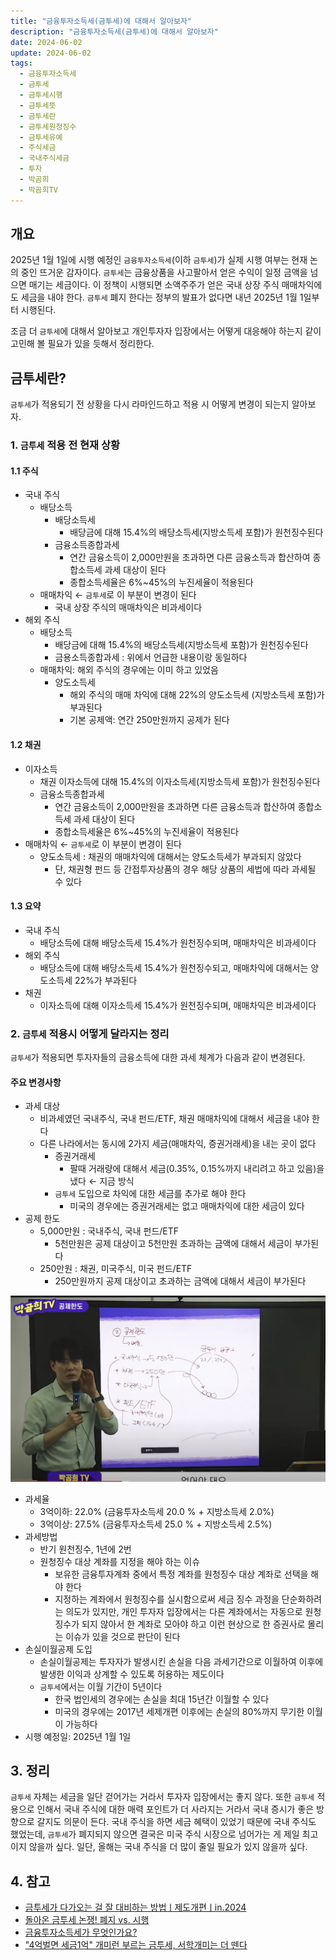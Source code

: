 ```yaml
---
title: "금융투자소득세(금투세)에 대해서 알아보자"
description: "금융투자소득세(금투세)에 대해서 알아보자"
date: 2024-06-02
update: 2024-06-02
tags:
  - 금융투자소득세
  - 금투세
  - 금투세시행
  - 금투세뜻
  - 금투세란
  - 금투세원청징수
  - 금투세유예
  - 주식세금
  - 국내주식세금
  - 투자
  - 박곰희
  - 박곰희TV
---
```

## 개요

2025년 1월 1일에 시행 예정인 `금융투자소득세`(이하 `금투세`)가 실제 시행 여부는 현재 논의 중인 뜨거운 감자이다. `금투세`는 금융상품을 사고팔아서 얻은 수익이 일정 금액을 넘으면 매기는 세금이다. 이 정책이 시행되면 소액주주가 얻은 국내 상장 주식 매매차익에도 세금을 내야 한다. `금투세` 폐지 한다는 정부의 발표가 없다면 내년 2025년 1월 1일부터 시행된다.

조금 더 ``금투세``에 대해서 알아보고 개인투자자 입장에서는 어떻게 대응해야 하는지 같이 고민해 볼 필요가 있을 듯해서 정리한다.

## 금투세란?

`금투세`가 적용되기 전 상황을 다시 라마인드하고 적용 시 어떻게 변경이 되는지 알아보자.

### 1. `금투세` 적용 전 현재 상황

#### 1.1 주식

- 국내 주식
  - 배당소득
    - 배당소득세
      - 배당금에 대해 15.4%의 배당소득세(지방소득세 포함)가 원천징수된다
    - 금융소득종합과세
      - 연간 금융소득이 2,000만원을 초과하면 다른 금융소득과 합산하여 종합소득세 과세 대상이 된다
      - 종합소득세율은 6%~45%의 누진세율이 적용된다
  - 매매차익 ← `금투세`로 이 부분이 변경이 된다
    - 국내 상장 주식의 매매차익은 비과세이다
- 해외 주식
  - 배당소득
    - 배당금에 대해 15.4%의 배당소득세(지방소득세 포함)가 원천징수된다
    - 금용소득종합과세 : 위에서 언급한 내용이랑 동일하다
  - 매매차익: 해외 주식의 경우에는 이미 하고 있었음
    - 양도소득세
      - 해외 주식의 매매 차익에 대해 22%의 양도소득세 (지방소득세 포함)가 부과된다
      - 기본 공제액: 연간 250만원까지 공제가 된다

#### 1.2 채권

- 이자소득
  - 채권 이자소득에 대해 15.4%의 이자소득세(지방소득세 포함)가 원천징수된다
  - 금융소득종합과세
    - 연간 금융소득이 2,000만원을 초과하면 다른 금융소득과 합산하여 종합소득세 과세 대상이 된다
    - 종합소득세율은 6%~45%의 누진세율이 적용된다
- 매매차익 ← `금투세`로 이 부분이 변경이 된다
  - 양도소득세 : 채권의 매매차익에 대해서는 양도소득세가 부과되지 않았다
    - 단, 채권형 펀드 등 간접투자상품의 경우 해당 상품의 세법에 따라 과세될 수 있다

#### 1.3 요약

- 국내 주식
  - 배당소득에 대해 배당소득세 15.4%가 원천징수되며, 매매차익은 비과세이다
- 해외 주식
  - 배당소득에 대해 배당소득세 15.4%가 원천징수되고, 매매차익에 대해서는 양도소득세 22%가 부과된다
- 채권
  - 이자소득에 대해 이자소득세 15.4%가 원천징수되며, 매매차익은 비과세이다

### 2. `금투세` 적용시 어떻게 달라지는 정리

`금투세`가 적용되면 투자자들의 금융소득에 대한 과세 체계가 다음과 같이 변경된다.

#### 주요 변경사항

- 과세 대상
  - 비과세였던 국내주식, 국내 펀드/ETF, 채권 매매차익에 대해서 세금을 내야 한다
  - 다른 나라에서는 동시에 2가지 세금(매매차익, 증권거래세)을 내는 곳이 없다
    - 증권거래세
      - 팔때 거래량에 대해서 세금(0.35%, 0.15%까지 내리려고 하고 있음)을 냈다 ← 지금 방식
    - `금투세` 도입으로 차익에 대한 세금를 추가로 해야 한다
      - 미국의 경우에는 증권거래세는 없고 매매차익에 대한 세금이 있다
- 공제 한도
  - 5,000만원 : 국내주식, 국내 펀드/ETF
    - 5천만원은 공제 대상이고 5천만원 초과하는 금액에 대해서 세금이 부가된다
  - 250만원 : 채권, 미국주식, 미국 펀드/ETF
    - 250만원까지 공제 대상이고 초과하는 금액에 대해서 세금이 부가된다

![공제 한도](image-20240602154015999.png)

- 과세율
  - 3억이하: 22.0% (금융투자소득세 20.0 % + 지방소득세 2.0%)
  - 3억이상: 27.5% (금융투자소득세 25.0 % + 지방소득세 2.5%)
- 과세방법
  - 반기 원천징수, 1년에 2번
  - 원청징수 대상 계좌를 지정을 해야 하는 이슈
    - 보유한 금융투자계좌 중에서 특정 계좌를 원청징수 대상 계좌로 선택을 해야 한다
    - 지정하는 계좌에서 원청징수를 실시함으로써 세금 징수 과정을 단순화하려는 의도가 있지만, 개인 투자자 입장에서는 다른 계좌에서는 자동으로 원청징수가 되지 않아서 한 계좌로 모아야 하고 이런 현상으로 한 증권사로 몰리는 이슈가 있을 것으로 판단이 된다
- 손실이월공제 도입
  - 손실이월공제는 투자자가 발생시킨 손실을 다음 과세기간으로 이월하여 이후에 발생한 이익과 상계할 수 있도록 허용하는 제도이다
  - `금투세`에서는 이월 기간이 5년이다
    - 한국 법인세의 경우에는 손실을 최대 15년간 이월할 수 있다
    - 미국의 경우에는 2017년 세제개편 이후에는 손실의 80%까지 무기한 이월이 가능하다
- 시행 예정일: 2025년 1월 1일

## 3. 정리

`금투세` 자체는 세금을 일단 걷어가는 거라서 투자자 입장에서는 좋지 않다. 또한 `금투세` 적용으로 인해서 국내 주식에 대한 매력 포인트가 더 사라지는 거라서 국내 증시가 좋은 방향으로 갈지도 의문이 든다. 국내 주식을 하면 세금 혜택이 있었기 때문에 국내 주식도 했었는데, `금투세`가 폐지되지 않으면 결국은 미국 주식 시장으로 넘어가는 게 제일 최고이지 않을까 싶다. 일단, 올해는 국내 주식을 더 많이 줄일 필요가 있지 않을까 싶다.

## 4. 참고

- [금투세가 다가오는 걸 잘 대비하는 방법ㅣ제도개편ㅣin.2024](https://www.youtube.com/watch?v=w3WLrClwM-8)
- [돌아온 금투세 논쟁! 폐지 vs. 시행](https://blog.naver.com/e_adventure/223441005684)
- [금융투자소득세가 무엇인가요?](https://www.tossbank.com/articles/25747)
- ["4억벌면 세금1억" 개미런 부르는 금투세, 서학개미는 더 뗀다](https://news.mt.co.kr/mtview.php?no=2024041813451458992)